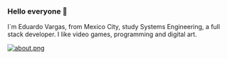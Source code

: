 ### Hello everyone 👋

I´m Eduardo Vargas, from Mexico City, study Systems Engineering, a full stack developer. I like video games, programming and digital art.

[![about.png](https://i.postimg.cc/8zzKcCMQ/about.png)](https://postimg.cc/zV4SP8x0)
<!--
**DevNight98/DevNight98** is a ✨ _special_ ✨ repository because its `README.md` (this file) appears on your GitHub profile.

Here are some ideas to get you started:


- 🔭 I’m currently working on ...
- 🌱 I’m currently learning ...
- 👯 I’m looking to collaborate on ...
- 🤔 I’m looking for help with ...
- 💬 Ask me about ...
- 📫 How to reach me: ...
- 😄 Pronouns: ...
- ⚡ Fun fact: ...
-->
